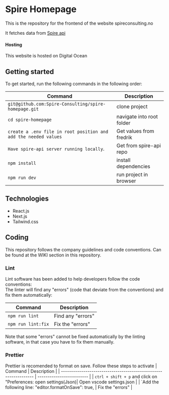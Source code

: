 # Spire Homepage

This is the repository for the frontend of the website spireconsulting.no

It fetches data from [Spire api](https://github.com/Spire-Consulting/spire-api) 


#### Hosting

This website is hosted on Digital Ocean

## Getting started

To get started, run the following commands in the following order:

| Command                                                        | Description               |
| -------------------------------------------------------------- | ------------------------- |
| `git@github.com:Spire-Consulting/spire-homepage.git`           | clone project             |
| `cd spire-homepage`                                            | navigate into root folder |
| `create a .env file in root position and add the needed values`| Get values from fredrik   |
| `Have spire-api server running locally`.                       | Get from spire-api repo   |
| `npm install`                                                  | install dependencies      |
| `npm run dev`                                                  | run project in browser    |

## Technologies

- React.js
- Next.js
- Tailwind.css


## Coding

This repository follows the company guidelines and code conventions. Can be found at the WIKI section in this repository.

### Lint

Lint software has been added to help developers follow the code conventions: <br />
The linter will find any "errors" (code that deviate from the conventions) and fix them automatically:

| Command            | Description       |
| ------------------ | ----------------- |
| `npm run lint`     | Find any "errors" |
| `npm run lint:fix` | Fix the "errors"  |

Note that some "errors" cannot be fixed automatically by the linting software, in that case you have to fix them manually.


### Prettier

Prettier is recomended to format on save. Follow these steps to activate
| Command                                                          | Description               |
| ---------------------------------------------------------------- | ------------------------- |
| `ctrl + shift + p` and click on "Preferences: open settings(Json)| Open vscode settings.json |
| `Add the following line: "editor.formatOnSave": true,            | Fix the "errors"          |
